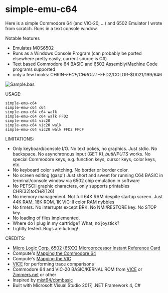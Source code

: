 # simple-emu-c64 #
Here is a simple Commodore 64 (and VIC-20, ...) and 6502 Emulator I wrote from scratch.  Runs in a text console window.

Notable features

* Emulates MOS6502
* Runs as a Windows Console Program (can probably be ported elsewhere pretty easily, current source is C#)
* Text based Commodore 64 BASIC and 6502 Assembly/Machine Code programs supported
* only a few hooks: CHRIN-$FFCF/CHROUT-$FFD2/COLOR-$D021/199/646

![Sample.bas](https://github.com/davervw/simple-emu-c64/raw/master/Sample.png)

USAGE:

    simple-emu-c64
    simple-emu-c64 c64
	simple-emu-c64 c64 walk
	simple-emu-c64 c64 walk FFD2
    simple-emu-c64 vic20
    simple-emu-c64 vic20 walk
    simple-emu-c64 vic20 walk FFD2 FFCF

LIMITATIONS:

* Only keyboard/console I/O.  No text pokes, no graphics.  Just stdio.  No backspace.  No asynchronous input (GET K$), but INPUT S$ works.  No special Commodore keys, e.g. function keys, cursor keys, color keys, etc.
* No keyboard color switching.  No border or border color.
* No screen editing (gasp!) Just short and sweet for running C64 BASIC in terminal/console window via 6502 chip emulation in software
* No PETSCII graphic characters, only supports printables CHR$(32) to CHR$(126)
* No memory management.  Not full 64K RAM despite startup screen.
   Just 44K RAM, 16K ROM, 1K VIC-II color RAM nybbles
* No timers.  No interrupts except BRK.  No NMI/RESTORE key.  No STOP key.
* No loading of files implemented.
* Where do I plug in my cartridge?  What, no joystick?
* Lightly tested.  Bugs are lurking! 

CREDITS:

* [Micro Logic Corp. 6502 (65XX) Microprocessor Instant Reference Card](https://archive.org/details/6502MicroprocessorInstantReferenceCard)
* Compute's [Mapping the Commodore 64](https://archive.org/details/Compute_s_Mapping_the_Commodore_64)
* Compute's [Mapping the VIC](https://archive.org/details/COMPUTEs_Mapping_the_VIC_1984_COMPUTE_Publications)
* [VICE](https://vice-emu.sourceforge.io/) for performing trace comparisons 
* Commodore 64 and VIC-20 BASIC/KERNAL ROM from [VICE](https://vice-emu.sourceforge.io/) or [Zimmers.net](http://www.zimmers.net/anonftp/pub/cbm/firmware/computers/c64/) or other
* Inspired by [mist64/cbmbasic](https://github.com/mist64/cbmbasic)
* Built with Microsoft Visual Studio 2017, .NET Framework 4, C#